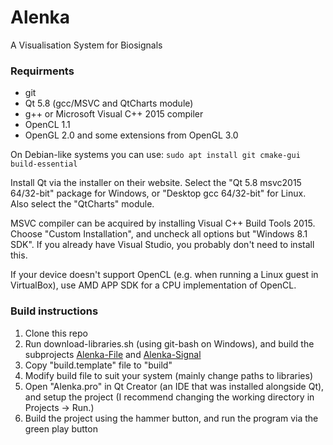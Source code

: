 # Alenka
A Visualisation System for Biosignals

### Requirments
* git
* Qt 5.8 (gcc/MSVC and QtCharts module)
* g++ or Microsoft Visual C++ 2015 compiler
* OpenCL 1.1
* OpenGL 2.0 and some extensions from OpenGL 3.0

On Debian-like systems you can use: `sudo apt install git cmake-gui build-essential`

Install Qt via the installer on their website. Select the "Qt 5.8 msvc2015 64/32-bit"
package for Windows, or "Desktop gcc 64/32-bit" for Linux. Also select the "QtCharts" module.

MSVC compiler can be acquired by installing Visual C++ Build Tools 2015. Choose "Custom
Installation", and uncheck all options but "Windows 8.1 SDK". If you already have Visual
Studio, you probably don't need to install this.

If your device doesn't support OpenCL (e.g. when running a Linux guest in VirtualBox),
use AMD APP SDK for a CPU implementation of OpenCL.

### Build instructions
1. Clone this repo
2. Run download-libraries.sh (using git-bash on Windows), and build the subprojects [Alenka-File](https://github.com/machta/Alenka-File) and [Alenka-Signal](https://github.com/machta/Alenka-Signal)
3. Copy "build.template" file to "build"
4. Modify build file to suit your system (mainly change paths to libraries)
5. Open "Alenka.pro" in Qt Creator (an IDE that was installed alongside Qt), and setup the project (I recommend changing the working directory in Projects -> Run.)
6. Build the project using the hammer button, and run the program via the green play button


